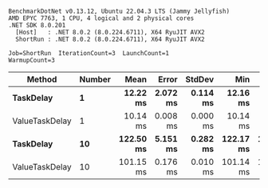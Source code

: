 ```

BenchmarkDotNet v0.13.12, Ubuntu 22.04.3 LTS (Jammy Jellyfish)
AMD EPYC 7763, 1 CPU, 4 logical and 2 physical cores
.NET SDK 8.0.201
  [Host]   : .NET 8.0.2 (8.0.224.6711), X64 RyuJIT AVX2
  ShortRun : .NET 8.0.2 (8.0.224.6711), X64 RyuJIT AVX2

Job=ShortRun  IterationCount=3  LaunchCount=1  
WarmupCount=3  

```
| Method         | Number | Mean      | Error    | StdDev   | Min       | Max       | Allocated |
|--------------- |------- |----------:|---------:|---------:|----------:|----------:|----------:|
| **TaskDelay**      | **1**      |  **12.22 ms** | **2.072 ms** | **0.114 ms** |  **12.16 ms** |  **12.35 ms** |     **352 B** |
| ValueTaskDelay | 1      |  10.14 ms | 0.008 ms | 0.000 ms |  10.14 ms |  10.14 ms |     192 B |
| **TaskDelay**      | **10**     | **122.50 ms** | **5.151 ms** | **0.282 ms** | **122.17 ms** | **122.67 ms** |    **2053 B** |
| ValueTaskDelay | 10     | 101.15 ms | 0.176 ms | 0.010 ms | 101.14 ms | 101.15 ms |     381 B |
